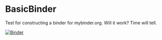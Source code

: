# BasicBinder
Test for constructing a binder for mybinder.org.  Will it work?  Time will tell.

[![Binder](https://mybinder.org/badge_logo.svg)](https://mybinder.org/v2/gh/AmbrosiaNotebooks/BasicBinder/master)
